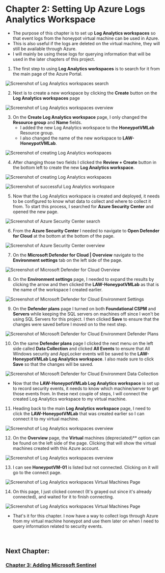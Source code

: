 # Chapter 2: Setting Up Azure Logs Analytics Workspace

- The purpose of this chapter is to set up **Log Analytics workspaces** so that event logs from the honeypot virtual machine can be used in Azure.
- This is also useful if the logs are deleted on the virtual machine, they will still be available through Azure.
- I will mainly be using these logs for querying information that will be used in the later chapters of this project. 

1. The first step to using **Log Analytics workspaces** is to search for it from the main page of the Azure Portal.

![Screenshot of Log Analytics workspaces search](https://raw.githubusercontent.com/skghprofile/Microsoft-Azure-SIEM-Project/main/images/c2-img1.PNG)

2. Next is to create a new workspace by clicking the **Create** button on the **Log Analytics workspaces** page

![Screenshot of Log Analytics workspaces overview](https://raw.githubusercontent.com/skghprofile/Microsoft-Azure-SIEM-Project/main/images/c2-img2.PNG)

3. On the **Create Log Analytics workspace** page, I only changed the **Resource group** and **Name** fields.
   - I added the new Log Analytics workspace to the **HoneypotVMLab** Resource group.
   - I also changed the name of the new workspace to **LAW-HoneypotVMLab**.

![Screenshot of creating Log Analytics workspaces](https://raw.githubusercontent.com/skghprofile/Microsoft-Azure-SIEM-Project/main/images/c2-img3.PNG)

4. After changing those two fields I clicked the **Review + Create** button in the bottom left to create the new **Log Analytics workspace**.

![Screenshot of creating Log Analytics workspaces](https://raw.githubusercontent.com/skghprofile/Microsoft-Azure-SIEM-Project/main/images/c2-img4.PNG)

![Screenshot of successful Log Analytics workspace](https://raw.githubusercontent.com/skghprofile/Microsoft-Azure-SIEM-Project/main/images/c2-img5.PNG)

5. Now that the Log Analytics workspace is created and deployed, it needs to be configured to know what data to collect and where to collect it from. To start this process, I searched for **Azure Security Center** and opened the new page.

![Screenshot of Azure Security Center search](https://raw.githubusercontent.com/skghprofile/Microsoft-Azure-SIEM-Project/main/images/c2-img6.PNG)

6. From the **Azure Security Center** I needed to navigate to **Open Defender for Cloud** at the bottom at the bottom of the page.

![Screenshot of Azure Security Center overview](https://raw.githubusercontent.com/skghprofile/Microsoft-Azure-SIEM-Project/main/images/c2-img7.PNG)

7. On the **Microsoft Defender for Cloud | Overview** navigate to the **Environment settings** tab on the left side of the page.

![Screenshot of Microsoft Defender for Cloud Overview](https://raw.githubusercontent.com/skghprofile/Microsoft-Azure-SIEM-Project/main/images/c2-img8.PNG)

8. On the **Environment settings** page, I needed to expand the results by clicking the arrow and then clicked the **LAW-HoneypotVMLab** as that is the name of the workspace I created earlier.

![Screenshot of Microsoft Defender for Cloud Environment Settings](https://raw.githubusercontent.com/skghprofile/Microsoft-Azure-SIEM-Project/main/images/c2-img9.PNG)

9. On the **Defender plans** page I turned on both **Foundational CSPM** and **Servers** while keeping the SQL servers on machines off since I won't be using SQL Servers for this project. I then clicked **Save** to ensure that the changes were saved before I moved on to the next step.

![Screenshot of Microsoft Defender for Cloud Environment Defender Plans](https://raw.githubusercontent.com/skghprofile/Microsoft-Azure-SIEM-Project/main/images/c2-img10.PNG)

10. On the same **Defender plans** page I clicked the next menu on the left side called **Data Collection** and clicked **All Events** to ensure that All Windows security and AppLocker events will be saved to the **LAW-HoneypotVMLab Log Analytics workspace**. I also made sure to click **Save** so that the changes will be saved.

![Screenshot of Microsoft Defender for Cloud Environment Data Collection](https://raw.githubusercontent.com/skghprofile/Microsoft-Azure-SIEM-Project/main/images/c2-img11.PNG)

- Now that the **LAW-HoneypotVMLab Log Analytics workspace** is set up to record security events, it needs to know which machine/server to get those events from. In these next couple of steps, I will connect the created Log Analytics workspace to my virtual machine.

11. Heading back to the main **Log Analytics workspace** page, I need to click the **LAW-HoneypotVMLab** that was created earlier so I can connect it to my virtual machine.

![Screenshot of Log Analytics workspaces overview](https://raw.githubusercontent.com/skghprofile/Microsoft-Azure-SIEM-Project/main/images/c2-img12.PNG)

12. On the **Overview** page, the **Virtual** machines (depreciated)** option can be found on the left side of the page. Clicking that will show the virtual machines created with this Azure account.

![Screenshot of Log Analytics workspaces overview](https://raw.githubusercontent.com/skghprofile/Microsoft-Azure-SIEM-Project/main/images/c2-img13.PNG)

13. I can see **HoneypotVM-01** is listed but not connected. Clicking on it will go to the connect page.

![Screenshot of Log Analytics workspaces Virtual Machines Page](https://raw.githubusercontent.com/skghprofile/Microsoft-Azure-SIEM-Project/main/images/c2-img14.PNG)

14. On this page, I just clicked connect (It's grayed out since it's already connected), and waited for it to finish connecting.

![Screenshot of Log Analytics workspaces Virtual Machines Page](https://raw.githubusercontent.com/skghprofile/Microsoft-Azure-SIEM-Project/main/images/c2-img15.PNG)

- That's it for this chapter. I now have a way to collect logs through Azure from my virtual machine honeypot and use them later on when I need to query information related to security events.

&nbsp;

## Next Chapter: 
### [Chapter 3: Adding Microsoft Sentinel](https://github.com/skghprofile/Microsoft-Azure-SIEM-Project/blob/main/chapters/Chapter3_AddingMSSentinel.md)